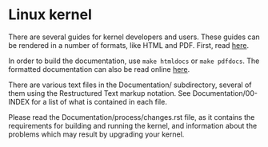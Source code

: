 # Linux kernel

There are several guides for kernel developers and users. These guides can be rendered in a number of formats, like HTML and PDF. First, read [here](https://github.com/torvalds/linux/blob/master/Documentation/admin-guide/README.rst).

In order to build the documentation, use ``make htmldocs`` or ``make pdfdocs``.  The formatted documentation can also be read online [here](https://www.kernel.org/doc/html/latest).

There are various text files in the Documentation/ subdirectory, several of them using the Restructured Text markup notation. See Documentation/00-INDEX for a list of what is contained in each file.

Please read the Documentation/process/changes.rst file, as it contains the requirements for building and running the kernel, and information about the problems which may result by upgrading your kernel.
